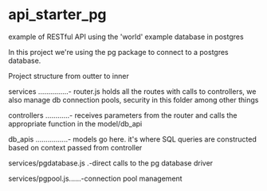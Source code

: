 # api_starter_pg
example of RESTful API using the 'world' example database in postgres


In this project we're using the pg package to connect to a postgres database.


Project structure from outter to inner


services ...............- router.js holds all the routes with calls to controllers, we also manage db connection pools, security in this folder among other things

controllers ............- receives parameters from the router and calls the appropriate function in the model/db_api

db_apis ................- models go here. it's where SQL queries are constructed based on context passed from controller

services/pgdatabase.js .-direct calls to the pg database driver

services/pgpool.js......-connection pool management
